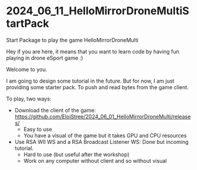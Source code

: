 # 2024_06_11_HelloMirrorDroneMultiStartPack
Start Package to play the game HelloMirrorDroneMulti

Hey if you are here, it means that you want to learn code by having fun playing in drone eSport game :)

Welcome to you.

I am going to design some tutorial in the future.
But for now, I am just providing some starter pack.
To push and read bytes from the game client.

To play, two ways: 
- Download the client of the game: https://github.com/EloiStree/2024_06_01_HelloMirrorDroneMulti/releases/
  - Easy to use
  - You have a visual of the game but it takes GPU and CPU resources 
- Use RSA WII WS and a RSA Broadcast Listener WS: Done but incoming tutorial.
  - Hard to use (but useful after the workshop) 
  - Work on any computer without client and so without visual 
